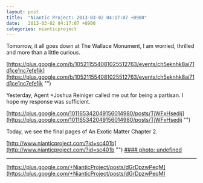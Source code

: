 ```yaml
---
layout: post
title:  "Niantic Project: 2013-03-02 04:17:07 +0900"
date:   2013-03-02 04:17:07 +0900
categories: nianticproject
---
```

Tomorrow, it all goes down at The Wallace Monument, I am worried, thrilled and more than a little curious. 

[https://plus.google.com/b/105211554081025512763/events/ch5eknhk8ai71d1ce1nc7efe1ik](https://plus.google.com/b/105211554081025512763/events/ch5eknhk8ai71d1ce1nc7efe1ik "")

Yesterday, Agent +Joshua Reiniger called me out for being a partisan. I hope my response was sufficient. 

[https://plus.google.com/101165342049156014980/posts/TjWFxHsedij](https://plus.google.com/101165342049156014980/posts/TjWFxHsedij "")

Today, we see the final pages of An Exotic Matter Chapter 2. 

[http://www.nianticproject.com/?id=sc401b](http://www.nianticproject.com/?id=sc401b "")
[#### photo: undefined](https://lh6.googleusercontent.com/-HL-n4p3zAxI/UTD-daEoh_I/AAAAAAAAc38/8Hbq__F_X_Q/w1200-h1553/exoticc2.png "")
- - -
[https://plus.google.com/+NianticProject/posts/dGrDpzwPeqM](https://plus.google.com/+NianticProject/posts/dGrDpzwPeqM)
